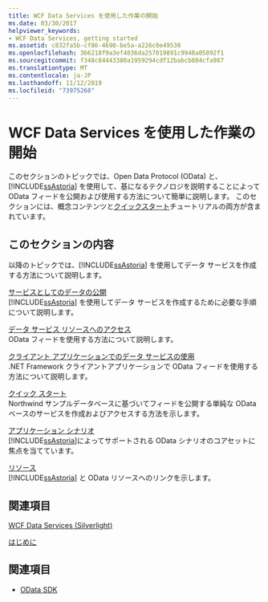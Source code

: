 ```yaml
---
title: WCF Data Services を使用した作業の開始
ms.date: 03/30/2017
helpviewer_keywords:
- WCF Data Services, getting started
ms.assetid: c832fa5b-cf86-4690-be5a-a226c0e49530
ms.openlocfilehash: 366218f9a3ef4036da257019891c9948a05892f1
ms.sourcegitcommit: f348c84443380a1959294cdf12babcb804cfa987
ms.translationtype: MT
ms.contentlocale: ja-JP
ms.lasthandoff: 11/12/2019
ms.locfileid: "73975268"
---
```

# <a name="getting-started-with-wcf-data-services"></a>WCF Data Services を使用した作業の開始
このセクションのトピックでは、Open Data Protocol (OData) と、[!INCLUDE[ssAstoria](../../../../includes/ssastoria-md.md)] を使用して、基になるテクノロジを説明することによって OData フィードを公開および使用する方法について簡単に説明します。 このセクションには、概念コンテンツと[クイックスタート](quickstart-wcf-data-services.md)チュートリアルの両方が含まれています。  
  
## <a name="in-this-section"></a>このセクションの内容  
 以降のトピックでは、[!INCLUDE[ssAstoria](../../../../includes/ssastoria-md.md)] を使用してデータ サービスを作成する方法について説明します。  
  
 [サービスとしてのデータの公開](exposing-your-data-as-a-service-wcf-data-services.md)  
 [!INCLUDE[ssAstoria](../../../../includes/ssastoria-md.md)] を使用してデータ サービスを作成するために必要な手順について説明します。  
  
 [データ サービス リソースへのアクセス](accessing-data-service-resources-wcf-data-services.md)  
 OData フィードを使用する方法について説明します。  
  
 [クライアント アプリケーションでのデータ サービスの使用](using-a-data-service-in-a-client-application-wcf-data-services.md)  
 .NET Framework クライアントアプリケーションで OData フィードを使用する方法について説明します。  
  
 [クイック スタート](quickstart-wcf-data-services.md)  
 Northwind サンプルデータベースに基づいてフィードを公開する単純な OData ベースのサービスを作成およびアクセスする方法を示します。  
  
 [アプリケーション シナリオ](application-scenarios-wcf-data-services.md)  
 [!INCLUDE[ssAstoria](../../../../includes/ssastoria-md.md)]によってサポートされる OData シナリオのコアセットに焦点を当てています。  
  
 [リソース](wcf-data-services-resources.md)  
 [!INCLUDE[ssAstoria](../../../../includes/ssastoria-md.md)] と OData リソースへのリンクを示します。  
  
## <a name="related-sections"></a>関連項目  
 [WCF Data Services (Silverlight)](https://go.microsoft.com/fwlink/?LinkID=143149)  
  
 [はじめに](../adonet/ef/getting-started.md)  
  
## <a name="see-also"></a>関連項目

- [OData SDK](https://go.microsoft.com/fwlink/?LinkID=185248)
